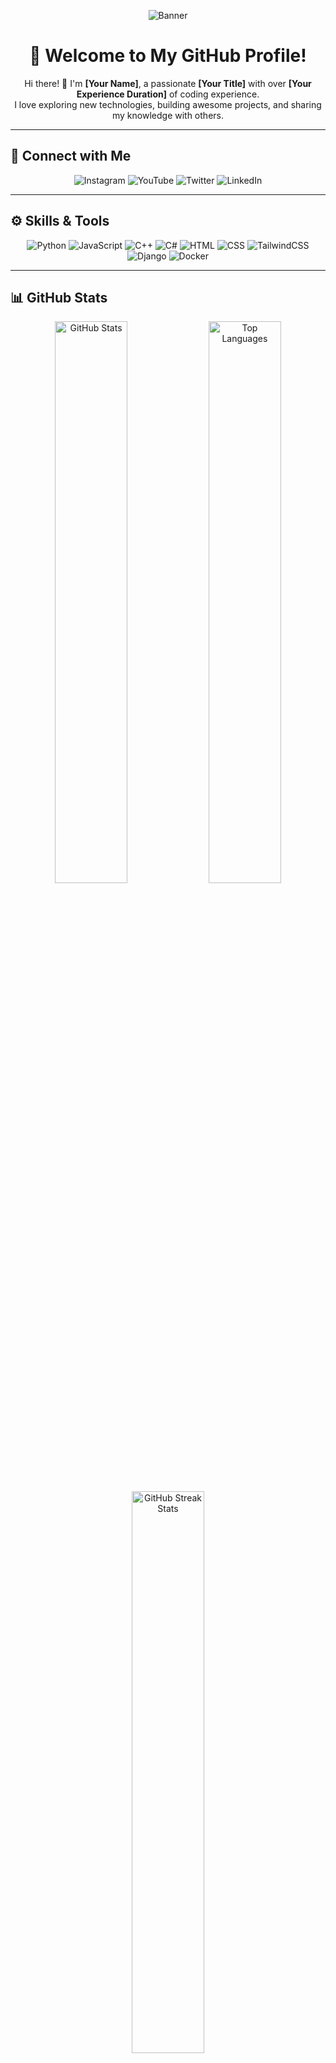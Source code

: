<div align="center">

![Banner](https://via.placeholder.com/1200x300?text=Welcome+to+My+World+of+Code!)  

# 🌟 Welcome to My GitHub Profile!  

Hi there! 👋 I'm **[Your Name]**, a passionate **[Your Title]** with over **[Your Experience Duration]** of coding experience.  
I love exploring new technologies, building awesome projects, and sharing my knowledge with others.

</div>  

---

## 🔗 **Connect with Me**

<div align="center">  
<img src="https://img.shields.io/badge/Instagram-%23E4405F.svg?style=for-the-badge&logo=instagram&logoColor=white" alt="Instagram" />  
<img src="https://img.shields.io/badge/YouTube-%23FF0000.svg?style=for-the-badge&logo=youtube&logoColor=white" alt="YouTube" />  
<img src="https://img.shields.io/badge/Twitter-%231DA1F2.svg?style=for-the-badge&logo=twitter&logoColor=white" alt="Twitter" />  
<img src="https://img.shields.io/badge/LinkedIn-%230A66C2.svg?style=for-the-badge&logo=linkedin&logoColor=white" alt="LinkedIn" />  
</div>

---

## ⚙️ **Skills & Tools**  

<div align="center">  
<img src="https://img.shields.io/badge/Python-%233776AB.svg?style=for-the-badge&logo=python&logoColor=white" alt="Python" />  
<img src="https://img.shields.io/badge/JavaScript-%23F7DF1E.svg?style=for-the-badge&logo=javascript&logoColor=black" alt="JavaScript" />  
<img src="https://img.shields.io/badge/C++-%2300599C.svg?style=for-the-badge&logo=cplusplus&logoColor=white" alt="C++" />  
<img src="https://img.shields.io/badge/C%23-%23239120.svg?style=for-the-badge&logo=csharp&logoColor=white" alt="C#" />  
<img src="https://img.shields.io/badge/HTML-%23E34F26.svg?style=for-the-badge&logo=html5&logoColor=white" alt="HTML" />  
<img src="https://img.shields.io/badge/CSS-%231572B6.svg?style=for-the-badge&logo=css3&logoColor=white" alt="CSS" />  
<img src="https://img.shields.io/badge/TailwindCSS-%2338B2AC.svg?style=for-the-badge&logo=tailwind-css&logoColor=white" alt="TailwindCSS" />  
<img src="https://img.shields.io/badge/Django-%23092E20.svg?style=for-the-badge&logo=django&logoColor=white" alt="Django" />  
<img src="https://img.shields.io/badge/Docker-%232496ED.svg?style=for-the-badge&logo=docker&logoColor=white" alt="Docker" />  
</div>  

---

## 📊 **GitHub Stats**  

<div align="center">  
  <img src="https://github-readme-stats.vercel.app/api?username=your-username&show_icons=true&theme=radical" alt="GitHub Stats" width="48%"/>  
  <img src="https://github-readme-stats.vercel.app/api/top-langs/?username=your-username&layout=compact&theme=radical" alt="Top Languages" width="48%"/>  
  <img src="https://github-readme-streak-stats.herokuapp.com/?user=your-username&theme=radical" alt="GitHub Streak Stats" width="48%"/>  
</div>  

---

## 🌟 **Featured Projects**  

<div align="center">

| Project Name | Description | Technology Stack |  
|--------------|-------------|------------------|  
| [Project 1](https://github.com) | A brief description of the project. | Python, Django, Docker |  
| [Project 2](https://github.com) | Another cool project description. | JavaScript, React, Tailwind |  
| [Project 3](https://github.com) | Yet another amazing project! | C++, Linux, Redis |  

</div>  

---

## ✨ **Fun Extras**  

<div align="center">

![Coding Animation](https://media.giphy.com/media/qgQUggAC3Pfv687qPC/giphy.gif)  

✨ "The best way to predict the future is to create it."  

</div>  

---

<div align="center">

📂 [View My Portfolio](https://example.com)  
📧 [Email Me](mailto:your-email@example.com)  

</div>  
